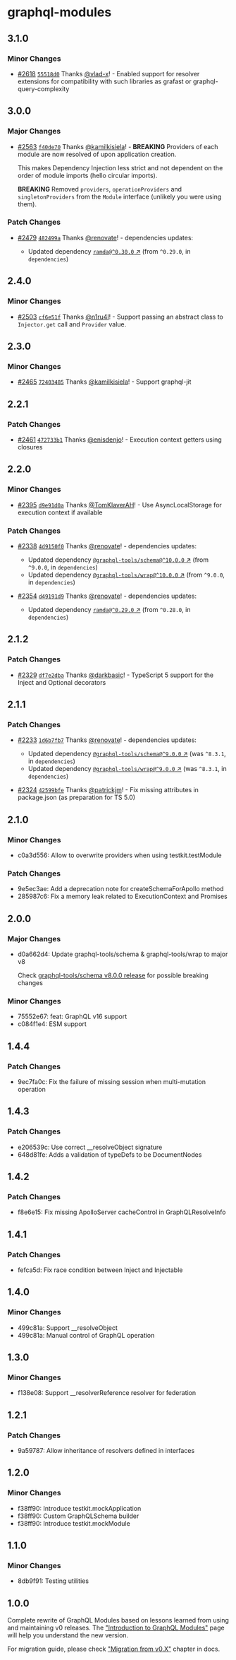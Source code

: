 # graphql-modules

## 3.1.0

### Minor Changes

- [#2618](https://github.com/graphql-hive/graphql-modules/pull/2618) [`55518d0`](https://github.com/graphql-hive/graphql-modules/commit/55518d0ebd392b4dcd84f2ad919b141ff4d3f2b2) Thanks [@vlad-x](https://github.com/vlad-x)! - Enabled support for resolver extensions for compatibility with such libraries as grafast or graphql-query-complexity

## 3.0.0

### Major Changes

- [#2563](https://github.com/Urigo/graphql-modules/pull/2563) [`f40de70`](https://github.com/Urigo/graphql-modules/commit/f40de701d886da2344f4ceca18022748a207a4cd) Thanks [@kamilkisiela](https://github.com/kamilkisiela)! - **BREAKING** Providers of each module are now resolved of upon application creation.

  This makes Dependency Injection less strict and not dependent on the order of module imports (hello circular imports).

  **BREAKING** Removed `providers`, `operationProviders` and `singletonProviders` from the `Module` interface (unlikely you were using them).

### Patch Changes

- [#2479](https://github.com/Urigo/graphql-modules/pull/2479) [`482499a`](https://github.com/Urigo/graphql-modules/commit/482499a6b288e716a519ef4068a8e74de1b2c45e) Thanks [@renovate](https://github.com/apps/renovate)! - dependencies updates:

  - Updated dependency [`ramda@^0.30.0` ↗︎](https://www.npmjs.com/package/ramda/v/0.30.0) (from `^0.29.0`, in `dependencies`)

## 2.4.0

### Minor Changes

- [#2503](https://github.com/Urigo/graphql-modules/pull/2503) [`cf6e51f`](https://github.com/Urigo/graphql-modules/commit/cf6e51f7e0f331da33f4c4e66297f0e3f4b0dfa1) Thanks [@n1ru4l](https://github.com/n1ru4l)! - Support passing an abstract class to `Injector.get` call and `Provider` value.

## 2.3.0

### Minor Changes

- [#2465](https://github.com/Urigo/graphql-modules/pull/2465) [`72403485`](https://github.com/Urigo/graphql-modules/commit/724034855db747d456110156758cb4b8cad26cc1) Thanks [@kamilkisiela](https://github.com/kamilkisiela)! - Support graphql-jit

## 2.2.1

### Patch Changes

- [#2461](https://github.com/Urigo/graphql-modules/pull/2461) [`472733b1`](https://github.com/Urigo/graphql-modules/commit/472733b1b3b2f2b89ccc34f3e5093b16d082f13d) Thanks [@enisdenjo](https://github.com/enisdenjo)! - Execution context getters using closures

## 2.2.0

### Minor Changes

- [#2395](https://github.com/Urigo/graphql-modules/pull/2395) [`d9e91d0a`](https://github.com/Urigo/graphql-modules/commit/d9e91d0a972bce633e3d7f4fe9234880aefae839) Thanks [@TomKlaverAH](https://github.com/TomKlaverAH)! - Use AsyncLocalStorage for execution context if available

### Patch Changes

- [#2338](https://github.com/Urigo/graphql-modules/pull/2338) [`4d9150f0`](https://github.com/Urigo/graphql-modules/commit/4d9150f0f46db32fe35259c74caabe6b36d8a13b) Thanks [@renovate](https://github.com/apps/renovate)! - dependencies updates:

  - Updated dependency [`@graphql-tools/schema@^10.0.0` ↗︎](https://www.npmjs.com/package/@graphql-tools/schema/v/10.0.0) (from `^9.0.0`, in `dependencies`)
  - Updated dependency [`@graphql-tools/wrap@^10.0.0` ↗︎](https://www.npmjs.com/package/@graphql-tools/wrap/v/10.0.0) (from `^9.0.0`, in `dependencies`)

- [#2354](https://github.com/Urigo/graphql-modules/pull/2354) [`d49191d9`](https://github.com/Urigo/graphql-modules/commit/d49191d9a692023ce35877f2b4ddc9024bfe9da0) Thanks [@renovate](https://github.com/apps/renovate)! - dependencies updates:
  - Updated dependency [`ramda@^0.29.0` ↗︎](https://www.npmjs.com/package/ramda/v/0.29.0) (from `^0.28.0`, in `dependencies`)

## 2.1.2

### Patch Changes

- [#2329](https://github.com/Urigo/graphql-modules/pull/2329) [`df7e2dba`](https://github.com/Urigo/graphql-modules/commit/df7e2dbab4b52ffb24010faa6717f17b24a18cf0) Thanks [@darkbasic](https://github.com/darkbasic)! - TypeScript 5 support for the Inject and Optional decorators

## 2.1.1

### Patch Changes

- [#2233](https://github.com/Urigo/graphql-modules/pull/2233) [`1d6b7fb7`](https://github.com/Urigo/graphql-modules/commit/1d6b7fb7a7c9021f4a052825a0951ab948ef684f) Thanks [@renovate](https://github.com/apps/renovate)! - dependencies updates:

  - Updated dependency [`@graphql-tools/schema@^9.0.0` ↗︎](https://www.npmjs.com/package/@graphql-tools/schema/v/^9.0.0) (was `^8.3.1`, in `dependencies`)
  - Updated dependency [`@graphql-tools/wrap@^9.0.0` ↗︎](https://www.npmjs.com/package/@graphql-tools/wrap/v/^9.0.0) (was `^8.3.1`, in `dependencies`)

- [#2324](https://github.com/Urigo/graphql-modules/pull/2324) [`42599bfe`](https://github.com/Urigo/graphql-modules/commit/42599bfe2d5c19151f840d3fa05ed6fa00a5c487) Thanks [@patrickjm](https://github.com/patrickjm)! - Fix missing attributes in package.json (as preparation for TS 5.0)

## 2.1.0

### Minor Changes

- c0a3d556: Allow to overwrite providers when using testkit.testModule

### Patch Changes

- 9e5ec3ae: Add a deprecation note for createSchemaForApollo method
- 285987c6: Fix a memory leak related to ExecutionContext and Promises

## 2.0.0

### Major Changes

- d0a662d4: Update graphql-tools/schema & graphql-tools/wrap to major v8

  Check [graphql-tools/schema v8.0.0 release](https://github.com/ardatan/graphql-tools/releases/tag/%40graphql-tools%2Fschema%408.0.0) for possible breaking changes

### Minor Changes

- 75552e67: feat: GraphQL v16 support
- c084f1e4: ESM support

## 1.4.4

### Patch Changes

- 9ec7fa0c: Fix the failure of missing session when multi-mutation operation

## 1.4.3

### Patch Changes

- e206539c: Use correct \_\_resolveObject signature
- 648d81fe: Adds a validation of typeDefs to be DocumentNodes

## 1.4.2

### Patch Changes

- f8e6e15: Fix missing ApolloServer cacheControl in GraphQLResolveInfo

## 1.4.1

### Patch Changes

- fefca5d: Fix race condition between Inject and Injectable

## 1.4.0

### Minor Changes

- 499c81a: Support \_\_resolveObject
- 499c81a: Manual control of GraphQL operation

## 1.3.0

### Minor Changes

- f138e08: Support \_\_resolverReference resolver for federation

## 1.2.1

### Patch Changes

- 9a59787: Allow inheritance of resolvers defined in interfaces

## 1.2.0

### Minor Changes

- f38ff90: Introduce testkit.mockApplication
- f38ff90: Custom GraphQLSchema builder
- f38ff90: Introduce testkit.mockModule

## 1.1.0

### Minor Changes

- 8db9f91: Testing utilities

## 1.0.0

Complete rewrite of GraphQL Modules based on lessons learned from using and maintaining v0 releases.
The ["Introduction to GraphQL Modules"](https://graphql-modules.com/docs) page will help you understand the new version.

For migration guide, please check ["Migration from v0.X"](https://graphql-modules.com/docs/recipes/migration) chapter in docs.
